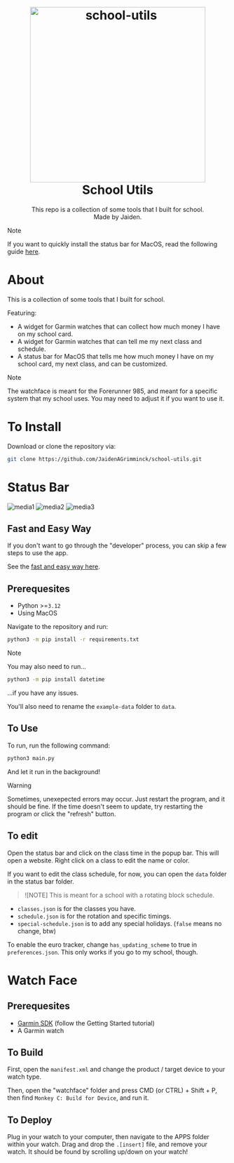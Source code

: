 <h1 align="center">
  <br>
  <img src="logo.svg" alt="school-utils" width="400">
  <br>
  <b>School Utils</b>
</h1>

<p align="center">
This repo is a collection of some tools that I built for school.
<br/>
Made by Jaiden.
</p>

> [!NOTE]
> If you want to quickly install the status bar for MacOS, read the following guide [here](install.md).

# About

This is a collection of some tools that I built for school.

Featuring:

- A widget for Garmin watches that can collect how much money I have on my school card.
- A widget for Garmin watches that can tell me my next class and schedule.
- A status bar for MacOS that tells me how much money I have on my school card, my next class, and can be customized.

> [!NOTE]
> The watchface is meant for the Forerunner 985, and meant for a specific system that my school uses.
> You may need to adjust it if you want to use it.

# To Install

Download or clone the repository via:

```bash
git clone https://github.com/JaidenAGrimminck/school-utils.git
```

# Status Bar

![media1](media/class%20one.png)
![media2](media/class%20two.png)
![media3](media/edit%20menu.png)

## Fast and Easy Way

If you don't want to go through the "developer" process, you can skip a few steps to use the app.

See the [fast and easy way here](/install.md).

## Prerequesites

- Python >=`3.12`
- Using MacOS

Navigate to the repository and run:

```bash
python3 -m pip install -r requirements.txt
```

> [!NOTE]
> You may also need to run...
> ```bash
> python3 -m pip install datetime
> ```
> ...if you have any issues.

You'll also need to rename the `example-data` folder to `data`.

## To Use

To run, run the following command:

```bash
python3 main.py
```

And let it run in the background!

> [!WARNING]
> Sometimes, unexepected errors may occur. Just restart the program, and it should be fine.
> If the time doesn't seem to update, try restarting the program or click the "refresh" button.

## To edit

Open the status bar and click on the class time in the popup bar. This will open a website. Right click on a class to edit the name or color.

If you want to edit the class schedule, for now, you can open the `data` folder in the status bar folder.

> ![NOTE]
> This is meant for a school with a rotating block schedule.

- `classes.json` is for the classes you have.
- `schedule.json` is for the rotation and specific timings.
- `special-schedule.json` is to add any special holidays. (`false` means no change, btw)

To enable the euro tracker, change `has_updating_scheme` to true in `preferences.json`. This only works if you go to my school, though.

# Watch Face

## Prerequesites

- [Garmin SDK](https://developer.garmin.com/connect-iq/overview/) (follow the Getting Started tutorial)
- A Garmin watch

## To Build

First, open the `manifest.xml` and change the product / target device to your watch type.

Then, open the "watchface" folder and press CMD (or CTRL) + Shift + P, then find `Monkey C: Build for Device`, and run it.

## To Deploy

Plug in your watch to your computer, then navigate to the APPS folder within your watch. Drag and drop the `.[insert]` file, and remove your watch. It should be found by scrolling up/down on your watch!